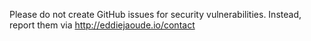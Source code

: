 Please do not create GitHub issues for security vulnerabilities.
Instead, report them via http://eddiejaoude.io/contact